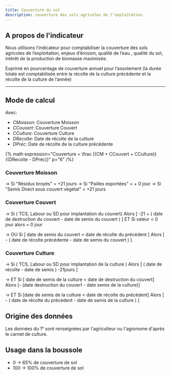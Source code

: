 ```yaml
---
title: Couverture du sol
description: couverture des sols agricoles de l’exploitation.
---
```


## A propos de l'indicateur

Nous utilisons l’indicateur pour comptabiliser la couverture des sols agricoles de l’exploitation, enjeux d’érosion, qualité de l’eau , qualité du sol, intérêt de la production de biomasse maximisée.

Exprimé en pourcentage de couverture annuel pour l’assolement (la durée totale est comptabilisée entre la récolte de la culture précédente et la récolte de la culture de l’année)

---

## Mode de calcul

Avec:

- _CMoisson_: Couverture Moisson
- _CCouvert_: Couverture Couvert
- _CCulture_: Couverture Culture
- _DRecolte_: Date de récolte de la culture
- _DPréc_: Date de récolte de la culture précédente

{% math expression="Couverture = \\frac {(CM + CCouvert + CCulture)} {(DRecolte - DPréc)}" p="6" /%}

### Couverture Moisson

→ Si "Résidus broyés" = +21 jours
→ Si "Pailles exportées" = + 0 jour
→ Si "Semis Direct sous couvert végétal" = +21 jours

### Couverture Couvert

→ Si ( TCS, Labour ou SD pour implantation du couvert) Alors [ -21 + ( date de destruction du couvert - date de semis du couvert ) ] ET Si valeur < 0 jour alors = 0 jour

→ OU Si [ date de semis du couvert < date de récolte du précédent ] Alors [ - ( date de récolte précédente - date de semis du couvert ) ]

### Couverture Culture

→ Si ( TCS, Labour ou SD pour implantation de la culture ) Alors [ ( date de récolte - date de semis ) -21jours ]

→ ET Si [ date de semis de la culture < date de destruction du couvert] Alors [- (date destruction du couvert - date semis de la culture)]

→ ET Si [date de semis de la culture < date de récolte du précédent] Alors [ - ( date de récolte du précédent - date de semis de la culture ) ]

## Origine des données

Les données du 1° sont renseignées par l'agriculteur ou l'agronome d'après le carnet de culture.

## Usage dans la boussole

- 0 → 65% de couverture de sol
- 100 → 100% de couverture de sol

